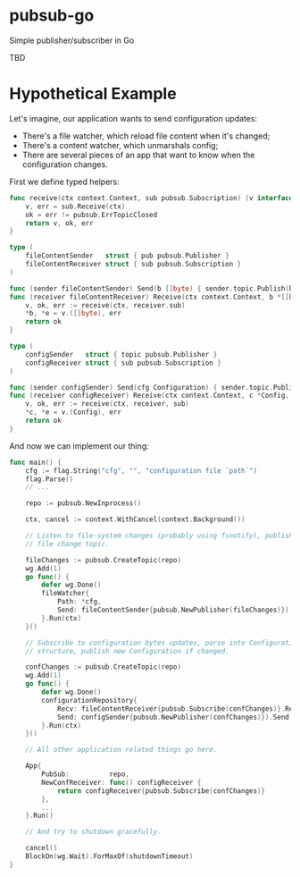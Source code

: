 # pubsub-go
Simple publisher/subscriber in Go

TBD

# Hypothetical Example

Let's imagine, our application wants to send configuration updates:
- There's a file watcher, which reload file content when it's changed;
- There's a content watcher, which unmarshals config;
- There are several pieces of an app that want to know when the configuration changes.

First we define typed helpers:

```go
func receive(ctx context.Context, sub pubsub.Subscription) (v interface{}, ok bool, err error) {
    v, err = sub.Receive(ctx)
    ok = err != pubsub.ErrTopicClosed
    return v, ok, err
}

type (
    fileContentSender   struct { pub pubsub.Publisher }
    fileContentReceiver struct { sub pubsub.Subscription }
)

func (sender fileContentSender) Send(b []byte) { sender.topic.Publish(b) }
func (receiver fileContentReceiver) Receive(ctx context.Context, b *[]byte, e *error) bool {
    v, ok, err := receive(ctx, receiver.sub)
    *b, *e = v.([]byte), err
    return ok
}

type (
    configSender   struct { topic pubsub.Publisher }
    configReceiver struct { sub pubsub.Subscription }
)

func (sender configSender) Send(cfg Configuration) { sender.topic.Publish(cfg) }
func (receiver configReceiver) Receive(ctx context.Context, c *Config, e *error) bool {
    v, ok, err := receive(ctx, receiver, sub)
    *c, *e = v.(Config), err
    return ok
}
```

And now we can implement our thing:

```go
func main() {
    cfg := flag.String("cfg", "", "configuration file `path`")
    flag.Parse()
    // ...

    repo := pubsub.NewInprocess()

    ctx, cancel := context.WithCancel(context.Background())

    // Listen to file-system changes (probably using fsnotify), publishes to the
    // file change topic.

    fileChanges := pubsub.CreateTopic(repo)
    wg.Add(1)
    go func() {
        defer wg.Done()
        fileWatcher{
            Path: *cfg,
            Send: fileContentSender{pubsub.NewPublisher(fileChanges)}).Send,
        }.Run(ctx)
    }()

    // Subscribe to configuration bytes updates, parse into Configuration
    // structure, publish new Configuration if changed.

    confChanges := pubsub.CreateTopic(repo)
    wg.Add(1)
    go func() {
        defer wg.Done()
        configurationRepository{
            Recv: fileContentReceiver{pubsub.Subscribe(confChanges)}.Receive,
            Send: configSender{pubsub.NewPublisher(confChanges)}).Send,
        }.Run(ctx)
    }()

    // All other application related things go here.

    App{
        PubSub:          repo,
        NewConfReceiver: func() configReceiver {
            return configReceiver{pubsub.Subscribe(confChanges)}
        },
        ...
    }.Run()

    // And try to shutdown gracefully.

    cancel()
    BlockOn(wg.Wait).ForMaxOf(shutdownTimeout)
}
```
